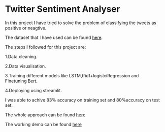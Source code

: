 # Twitter Sentiment Analyser
In this project I have tried to solve the problem of classifying the tweets as positive or neagtive.

The dataset that I have used can be found [here](https://www.kaggle.com/kazanova/sentiment140).

The steps I followed for this project are:

  1.Data cleaning.
  
  2.Data visualisation.
  
  3.Training different models like LSTM,tfidf+logistciRegression and Finetuning Bert.
  
  4.Deploying using streamlit.
  
I was able to achive 83% accuracy on training set and 80%accuracy on test set.

The whole approach can be found [here](https://www.kaggle.com/aditya01233/twitter)

The working demo can be found [here](https://share.streamlit.io/suniladityajatni/twittersentimentanalysis/app.py)
